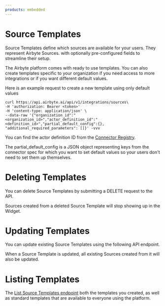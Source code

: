 ```yaml
---
products: embedded
---
```


# Source Templates

Source Templates define which sources are available for your users. They represent Airbyte Sources. with optionally pre-configured fields to streamline their setup.

The Airbyte platform comes with ready to use templates. You can also create templates specific to your organization if you need access to more integrations or if you want different default values.

Here is an example request to create a new template using only default values
```
curl https://api.airbyte.ai/api/v1/integrations/sources\
-H 'authorization: Bearer <token>'
-H 'content-type: application/json' \
--data-raw '{"organization_id":"<organization_id>","actor_definition_id":"<definition_id>","partial_default_config":{}, "additional_required_parameters": []}' -vvv
```

You can find the actor definition ID from the [Connector Registry](https://connectors.airbyte.com/files/registries/v0/cloud_registry.json).

The partial_default_config is a JSON object representing keys from the connector spec for which you want to set default values so your users don't need to set them up themselves.

# Deleting Templates
 
You can delete Source Templates by submitting a DELETE request to the API.

Sources created from a deleted Source Template will stop showing up in the Widget.


# Updating Templates
You can update existing Source Templates using the following API endpoint.

When a Source Template is updated, all existing Sources created from it will also be updated.

# Listing Templates
The [List Source Templates endpoint](https://api.airbyte.ai/api/v1/redoc#tag/Template-Sources/operation/list_integrations_templates_sources) both the templates you created, as well as standard templates that are available to everyone using the platform.